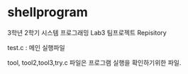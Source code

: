 # shellprogram

3학년 2학기 시스템 프로그래밍 Lab3
팀프로젝트 Repisitory

test.c : 메인 실행파일

tool, tool2,tool3,try.c 파일은 프로그램 실행을 확인하기위한 파일. 

